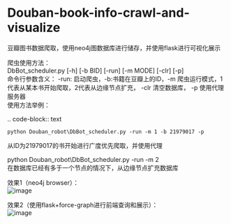 # Douban-book-info-crawl-and-visualize
豆瓣图书数据爬取，使用neo4j图数据库进行储存，并使用flask进行可视化展示  

爬虫使用方法：  
DbBot_scheduler.py [-h] [-b BID] [-run] [-m MODE] [-clr] [-p]  
命令行参数含义： -run: 启动爬虫，-b:书籍在豆瓣上的ID，-m 爬虫运行模式，1代表从某本书开始爬取，2代表从边缘节点扩充， -clr 清空数据库， -p 使用代理服务器  
使用方法举例：   

.. code-block:: text

    python Douban_robot\DbBot_scheduler.py -run -m 1 -b 21979017 -p  
    
从ID为21979017的书开始进行广度优先爬取，并使用代理  

python Douban_robot\DbBot_scheduler.py -run -m 2   
在数据库已经有多于一个节点的情况下，从边缘节点扩充数据库  

效果1（neo4j browser）：  
![image](https://github.com/lusixing/Douban-book-info-crawl-and-visualize/blob/master/images/graph1.png)

效果2（使用flask+force-graph进行前端查询和展示）：   
![image](https://github.com/lusixing/Douban-book-info-crawl-and-visualize/blob/master/images/graph2.jpg)

